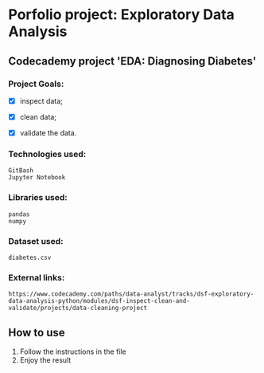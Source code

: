 # **Porfolio project: Exploratory Data Analysis**
## Codecademy project 'EDA: Diagnosing Diabetes'

### Project Goals:
- [x] inspect data;
- [x] clean data;
- [x] validate the data.


### Technologies used:
```
GitBash
Jupyter Notebook
```
### Libraries used:
```
pandas
numpy
```
### Dataset used:
```
diabetes.csv
```

### External links:
```
https://www.codecademy.com/paths/data-analyst/tracks/dsf-exploratory-data-analysis-python/modules/dsf-inspect-clean-and-validate/projects/data-cleaning-project
```

## How to use ##
1. Follow the instructions in the file
2. Enjoy the result
